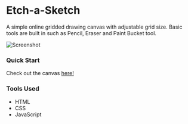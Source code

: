# Etch-a-Sketch
A simple online gridded drawing canvas with adjustable grid size. Basic tools are built in such as Pencil, Eraser and Paint Bucket tool.

![Screenshot](https://i.imgur.com/G7mpquZ.png)

### Quick Start
Check out the canvas [here!](https://jusgu.github.io/etch-a-sketch)

### Tools Used
- HTML
- CSS
- JavaScript